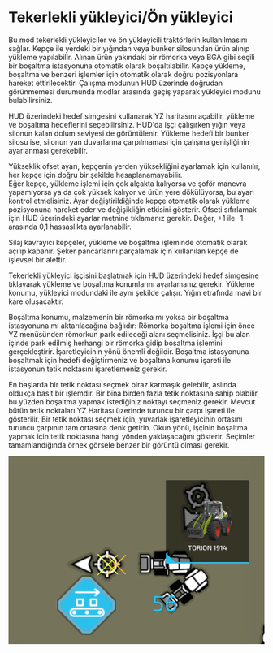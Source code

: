 # Tekerlekli yükleyici/Ön yükleyici


Bu mod tekerlekli yükleyiciler ve ön yükleyicili traktörlerin kullanılmasını sağlar. 
Kepçe ile yerdeki bir yığından veya bunker silosundan ürün alınıp yükleme yapılabilir.
Alınan ürün yakındaki bir römorka veya BGA gibi seçili bir boşaltma istasyonuna otomatik olarak boşaltılabilir. 
Kepçe yükleme, boşaltma ve benzeri işlemler için otomatik olarak doğru pozisyonlara hareket ettirilecektir.
Çalışma modunun HUD üzerinde doğrudan görünmemesi durumunda modlar arasında geçiş yaparak yükleyici modunu bulabilirsiniz.

HUD üzerindeki hedef simgesini kullanarak YZ haritasını açabilir, yükleme ve boşaltma hedeflerini seçebilirsiniz. 
HUD'da işçi çalışırken yığın veya silonun kalan dolum seviyesi de görüntülenir.
Yükleme hedefi bir bunker silosu ise, silonun yan duvarlarına çarpılmaması için çalışma genişliğinin ayarlanması gerekebilir.

Yükseklik ofset ayarı, kepçenin yerden yüksekliğini ayarlamak için kullanılır, her kepçe için doğru bir şekilde hesaplanamayabilir.  
Eğer kepçe, yükleme işlemi için çok alçakta kalıyorsa ve şoför manevra yapamıyorsa ya da çok yüksek kalıyor ve ürün yere dökülüyorsa, bu ayarı kontrol etmelisiniz.
Ayar değiştirildiğinde kepçe otomatik olarak yükleme pozisyonuna hareket eder ve değişikliğin etkisini gösterir. 
Ofseti sıfırlamak için HUD üzerindeki ayarlar metnine tıklamanız gerekir. Değer, +1 ile -1 arasında 0,1 hassaslıkta ayarlanabilir.

Silaj kavrayıcı kepçeler, yükleme ve boşaltma işleminde otomatik olarak açılıp kapanır. 
Şeker pancarlarını parçalamak için kullanılan kepçe de işlevsel bir alettir.



Tekerlekli yükleyici işçisini başlatmak için HUD üzerindeki hedef simgesine tıklayarak yükleme ve boşaltma konumlarını ayarlamanız gerekir.
Yükleme konumu, yükleyici modundaki ile aynı şekilde çalışır. Yığın etrafında mavi bir kare oluşacaktır.

Boşaltma konumu, malzemenin bir römorka mı yoksa bir boşaltma istasyonuna mı aktarılacağına bağlıdır:
Römorka boşaltma işlemi için önce YZ menüsünden römorkun park edileceği alanı seçmelisiniz.
İşçi bu alan içinde park edilmiş herhangi bir römorka gidip boşaltma işlemini gerçekleştirir. İşaretleyicinin yönü önemli değildir.
Boşaltma istasyonuna boşaltmak için hedefi değiştirmeniz ve boşaltma konumu işareti ile istasyonun tetik noktasını işaretlemeniz gerekir.



En başlarda bir tetik noktası seçmek biraz karmaşık gelebilir, aslında oldukça basit bir işlemdir.
Bir bina birden fazla tetik noktasına sahip olabilir, bu yüzden boşaltma yapmak istediğiniz noktayı seçmeniz gerekir.
Mevcut bütün tetik noktaları YZ Haritası üzerinde turuncu bir çarpı işareti ile gösterilir.
Bir tetik noktası seçmek için, yuvarlak işaretleyicinin ortasını turuncu çarpının tam ortasına denk getirin.
Okun yönü, işçinin boşaltma yapmak için tetik noktasına hangi yönden yaklaşacağını gösterir.
Seçimler tamamlandığında örnek görsele benzer bir görüntü olması gerekir.


![Image](assets/images/shovelloadertrigger_0_0_830_610.png)

